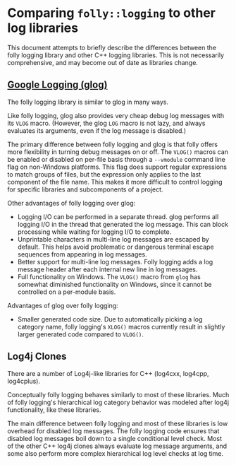 # Comparing `folly::logging` to other log libraries

This document attempts to briefly describe the differences between the folly
logging library and other C++ logging libraries.  This is not necessarily
comprehensive, and may become out of date as libraries change.

## [Google Logging (glog)](https://github.com/google/glog)

The folly logging library is similar to glog in many ways.

Like folly logging, glog also provides very cheap debug log messages with its
`VLOG` macro.  (However, the glog `LOG` macro is not lazy, and always evaluates
its arguments, even if the log message is disabled.)

The primary difference between folly logging and glog is that folly offers more
flexibility in turning debug messages on or off.  The `VLOG()` macros can be
enabled or disabled on per-file basis through a `--vmodule` command line flag
on non-Windows platforms.  This flag does support regular expressions to match
groups of files, but the expression only applies to the last component of the
file name.  This makes it more difficult to control logging for specific
libraries and subcomponents of a project.

Other advantages of folly logging over glog:

* Logging I/O can be performed in a separate thread.  glog performs all logging
  I/O in the thread that generated the log message.  This can block processing
  while waiting for logging I/O to complete.
* Unprintable characters in multi-line log messages are escaped by default.
  This helps avoid problematic or dangerous terminal escape sequences from
  appearing in log messages.
* Better support for multi-line log messages.  Folly logging adds a log message
  header after each internal new line in log messages.
* Full functionality on Windows.  The `VLOG()` macro from `glog` has somewhat
  diminished functionality on Windows, since it cannot be controlled on a
  per-module basis.

Advantages of glog over folly logging:

* Smaller generated code size.  Due to automatically picking a log category
  name, folly logging's `XLOG()` macros currently result in slightly larger
  generated code compared to `VLOG()`.

## Log4j Clones

There are a number of Log4j-like libraries for C++ (log4cxx, log4cpp,
log4cplus).

Conceptually folly logging behaves similarly to most of these libraries.  Much
of folly logging's hierarchical log category behavior was modeled after log4j
functionality, like these libraries.

The main difference between folly logging and most of these libraries is
low overhead for disabled log messages.  The folly logging code ensures that
disabled log messages boil down to a single conditional level check.  Most of
the other C++ log4j clones always evaluate log message arguments, and some also
perform more complex hierarchical log level checks at log time.
